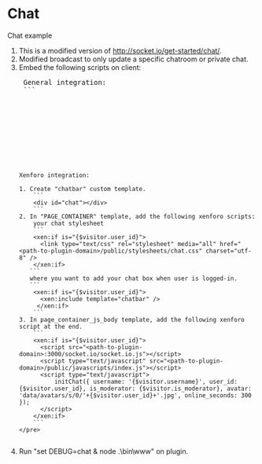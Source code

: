 Chat
=========

Chat example

1. This is a modified version of http://socket.io/get-started/chat/.
2. Modified broadcast to only update a specific chatroom or private chat.
3. Embed the following scripts on client:
    <pre>
    General integration:
    ```
    <link type="text/css" rel="stylesheet" media="all" href="<path-to-plugin-domain>/public/stylesheets/chat.css" charset="utf-8" />
    <script type="text/javascript" src="/js/jquery-1.10.2.js"></script>
    <script src="<path-to-plugin-domain>:3000/socket.io/socket.io.js"></script>
    <script type="text/javascript" src="<path-to-plugin-domain>/public/javascripts/index.js"></script>
    <script type="text/javascript">
        initChat({ username: '<username>', user_id: <user_id>, is_moderator: <is_moderator>, avatar: <avatar>, online_seconds: <online_seconds> });
    </script>
    ```
    Xenforo integration:

    1. Create "chatbar" custom template. 
        ```
        <div id="chat"></div>
        ```
    2. In "PAGE_CONTAINER" template, add the following xenforo scripts: 
        your chat stylesheet
        ```
        <xen:if is="{$visitor.user_id}">
          <link type="text/css" rel="stylesheet" media="all" href="<path-to-plugin-domain>/public/stylesheets/chat.css" charset="utf-8" />
        </xen:if>
       ```
       where you want to add your chat box when user is logged-in.
       ```
        <xen:if is="{$visitor.user_id}">
          <xen:include template="chatbar" />
         </xen:if>
        ```
    3. In page_container_js_body template, add the following xenforo script at the end.
        ```
        <xen:if is="{$visitor.user_id}">
          <script src="<path-to-plugin-domain>:3000/socket.io/socket.io.js"></script>
          <script type="text/javascript" src="<path-to-plugin-domain>/public/javascripts/index.js"></script>
          <script type="text/javascript">
              initChat({ username: '{$visitor.username}', user_id: {$visitor.user_id}, is_moderator: {$visitor.is_moderator}, avatar: 'data/avatars/s/0/'+{$visitor.user_id}+'.jpg', online_seconds: 300 });
          </script>
        </xen:if>
        ```
    </pre>
4. Run "set DEBUG=chat & node .\bin\www" on plugin.
